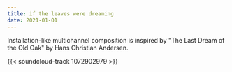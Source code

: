 ```yaml
---
title: if the leaves were dreaming
date: 2021-01-01
---
```


Installation-like multichannel composition is inspired by "The Last Dream of the Old Oak" by Hans Christian Andersen.


{{< soundcloud-track 1072902979 >}}